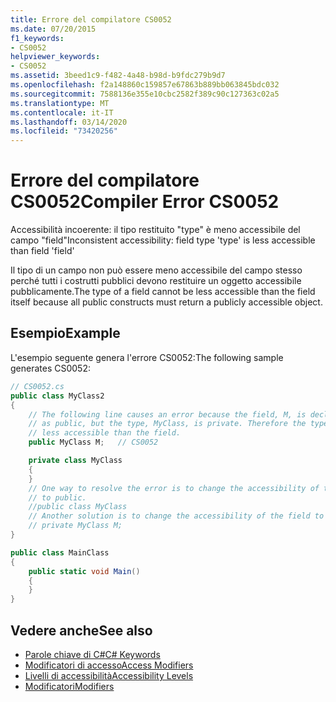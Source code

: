 ```yaml
---
title: Errore del compilatore CS0052
ms.date: 07/20/2015
f1_keywords:
- CS0052
helpviewer_keywords:
- CS0052
ms.assetid: 3beed1c9-f482-4a48-b98d-b9fdc279b9d7
ms.openlocfilehash: f2a148860c159857e67863b889bb063845bdc032
ms.sourcegitcommit: 7588136e355e10cbc2582f389c90c127363c02a5
ms.translationtype: MT
ms.contentlocale: it-IT
ms.lasthandoff: 03/14/2020
ms.locfileid: "73420256"
---
```

# <a name="compiler-error-cs0052"></a><span data-ttu-id="22c9f-102">Errore del compilatore CS0052</span><span class="sxs-lookup"><span data-stu-id="22c9f-102">Compiler Error CS0052</span></span>

<span data-ttu-id="22c9f-103">Accessibilità incoerente: il tipo restituito "type" è meno accessibile del campo "field"</span><span class="sxs-lookup"><span data-stu-id="22c9f-103">Inconsistent accessibility: field type 'type' is less accessible than field 'field'</span></span>

 <span data-ttu-id="22c9f-104">Il tipo di un campo non può essere meno accessibile del campo stesso perché tutti i costrutti pubblici devono restituire un oggetto accessibile pubblicamente.</span><span class="sxs-lookup"><span data-stu-id="22c9f-104">The type of a field cannot be less accessible than the field itself because all public constructs must return a publicly accessible object.</span></span>

## <a name="example"></a><span data-ttu-id="22c9f-105">Esempio</span><span class="sxs-lookup"><span data-stu-id="22c9f-105">Example</span></span>

 <span data-ttu-id="22c9f-106">L'esempio seguente genera l'errore CS0052:</span><span class="sxs-lookup"><span data-stu-id="22c9f-106">The following sample generates CS0052:</span></span>

```csharp
// CS0052.cs
public class MyClass2
{
    // The following line causes an error because the field, M, is declared
    // as public, but the type, MyClass, is private. Therefore the type is
    // less accessible than the field.
    public MyClass M;   // CS0052

    private class MyClass
    {
    }
    // One way to resolve the error is to change the accessibility of the type
    // to public.
    //public class MyClass
    // Another solution is to change the accessibility of the field to private.
    // private MyClass M;
}

public class MainClass
{
    public static void Main()
    {
    }
}
```

## <a name="see-also"></a><span data-ttu-id="22c9f-107">Vedere anche</span><span class="sxs-lookup"><span data-stu-id="22c9f-107">See also</span></span>

- [<span data-ttu-id="22c9f-108">Parole chiave di C#</span><span class="sxs-lookup"><span data-stu-id="22c9f-108">C# Keywords</span></span>](../keywords/index.md)
- [<span data-ttu-id="22c9f-109">Modificatori di accesso</span><span class="sxs-lookup"><span data-stu-id="22c9f-109">Access Modifiers</span></span>](../keywords/access-modifiers.md)
- [<span data-ttu-id="22c9f-110">Livelli di accessibilità</span><span class="sxs-lookup"><span data-stu-id="22c9f-110">Accessibility Levels</span></span>](../keywords/accessibility-levels.md)
- [<span data-ttu-id="22c9f-111">Modificatori</span><span class="sxs-lookup"><span data-stu-id="22c9f-111">Modifiers</span></span>](/dotnet/csharp/language-reference/keywords)
